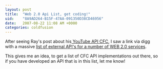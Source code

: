 ```yaml
---
layout: post
title:  "Web 2.0 Api List, get coding!"
uid:	"8A9AD264-B15F-47AA-091350D38CD46956"
date:   2007-08-22 11:08 AM +0000
categories: coldfusion
---
```

After seeing Ray's post about his<a href="http://www.coldfusionjedi.com/index.cfm/2007/8/21/YouTube-API-CFC" title="YouTube API CFC : Raymond Camden's ColdFusion Blog"> YouTube API CFC</a>, I saw a link via digg with a massive <a href="http://techmagazine.ws/full-web-20-api-list/" title="Full WEB 2.0 API List | Tech Magazine">list of external API's for a number of WEB 2.0 services</a>.

This gives me an idea, to get a list of CFC API implementations out there, so if you have developed an API that is in this list, let me know!